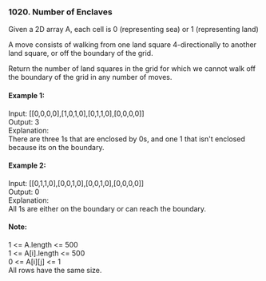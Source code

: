 ### 1020. Number of Enclaves

Given a 2D array A, each cell is 0 (representing sea) or 1 (representing land)

A move consists of walking from one land square 4-directionally to another land square, or off the boundary of the grid.

Return the number of land squares in the grid for which we cannot walk off the boundary of the grid in any number of moves.

#### Example 1:
Input: [[0,0,0,0],[1,0,1,0],[0,1,1,0],[0,0,0,0]]<br>
Output: 3<br>
Explanation:<br> 
There are three 1s that are enclosed by 0s, and one 1 that isn't enclosed because its on the boundary.

#### Example 2:
Input: [[0,1,1,0],[0,0,1,0],[0,0,1,0],[0,0,0,0]]<br>
Output: 0<br>
Explanation: <br>
All 1s are either on the boundary or can reach the boundary.
 
#### Note:
1 <= A.length <= 500<br>
1 <= A[i].length <= 500<br>
0 <= A[i][j] <= 1<br>
All rows have the same size.
